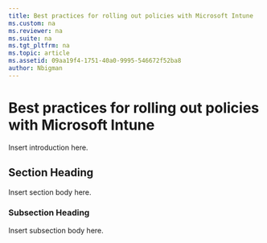```yaml
---
title: Best practices for rolling out policies with Microsoft Intune
ms.custom: na
ms.reviewer: na
ms.suite: na
ms.tgt_pltfrm: na
ms.topic: article
ms.assetid: 09aa19f4-1751-40a0-9995-546672f52ba8
author: Nbigman
---
```

# Best practices for rolling out policies with Microsoft Intune
Insert introduction here.

## Section Heading
Insert section body here.

### Subsection Heading
Insert subsection body here.

